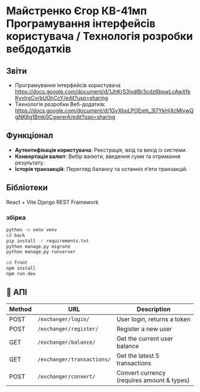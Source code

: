 # Майстренко Єгор КВ-41мп Програмування інтерфейсів користувача / Технологія розробки вебдодатків

## Звіти 
- Програмування інтерфейсів користувача https://docs.google.com/document/d/1JhKrS3jvdl8r3cdz6bpwLcAwXfeKyvIrgCvrbUGhCcY/edit?usp=sharing
- Tехнологія розробки Веб-додатків: https://docs.google.com/document/d/1GvXboLPOEmh_3I7YkHjXcMlvwQgNK6g1BmkGCgwrerA/edit?usp=sharing

## Функціонал
- **Аутентифікація користувача**: Реєстрація, вхід та вихід із системи.
- **Конвертація валют**: Вибір валюти, введення суми та отримання результату.
- **Історія транзакцій**: Перегляд балансу та останніх п’яти транзакцій.

## Бібліотеки
React + Vite
Django REST Framework

### збірка

```bash
python -m venv venv
cd back
pip install -r requirements.txt
python manage.py migrate
python manage.py runserver
```

```bash
cd front
npm install
npm run dev
```

## 📡 АПІ

| Method | URL                         | Description                                |
|--------|-----------------------------|--------------------------------------------|
| POST   | `/exchanger/login/`         | User login, returns a token                |
| POST   | `/exchanger/register/`      | Register a new user                        |
| GET    | `/exchanger/balance/`       | Get the current user balance               |
| GET    | `/exchanger/transactions/`  | Get the latest 5 transactions              |
| POST   | `/exchanger/convert/`       | Convert currency (requires amount & types) |

